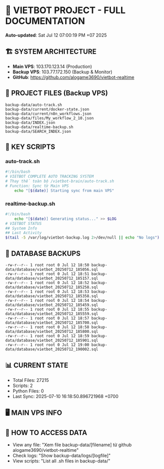 # 🤖 VIETBOT PROJECT - FULL DOCUMENTATION
**Auto-updated**: Sat Jul 12 07:00:19 PM +07 2025

## 🏗️ SYSTEM ARCHITECTURE
- **Main VPS**: 103.170.123.14 (Production)
- **Backup VPS**: 103.77.172.150 (Backup & Monitor)
- **GitHub**: https://github.com/alogame3690/vietbot-realtime

## 📁 PROJECT FILES (Backup VPS)
```
backup-data/auto-track.sh
backup-data/current/docker-state.json
backup-data/current/n8n_workflows.json
backup-data/files/My_workflow_2_10.json
backup-data/INDEX.json
backup-data/realtime-backup.sh
backup-data/SEARCH_INDEX.json
```

## 🔧 KEY SCRIPTS
### auto-track.sh
```bash
#!/bin/bash
# VIETBOT COMPLETE AUTO TRACKING SYSTEM
# Thay thế toàn bộ /vietbot-brain/auto-track.sh
# Function: Sync từ Main VPS
    echo "[$(date)] Starting sync from main VPS"
```
### realtime-backup.sh
```bash
#!/bin/bash
    echo "[$(date)] Generating status..." >> $LOG
# VIETBOT STATUS
## System Info
## Last Activity
$(tail -5 /var/log/vietbot-backup.log 2>/dev/null || echo "No logs")
```

## 💾 DATABASE BACKUPS
```
-rw-r--r-- 1 root root 0 Jul 12 18:50 backup-data/database/vietbot_20250712_185056.sql
-rw-r--r-- 1 root root 0 Jul 12 18:51 backup-data/database/vietbot_20250712_185157.sql
-rw-r--r-- 1 root root 0 Jul 12 18:52 backup-data/database/vietbot_20250712_185258.sql
-rw-r--r-- 1 root root 0 Jul 12 18:53 backup-data/database/vietbot_20250712_185358.sql
-rw-r--r-- 1 root root 0 Jul 12 18:54 backup-data/database/vietbot_20250712_185459.sql
-rw-r--r-- 1 root root 0 Jul 12 18:55 backup-data/database/vietbot_20250712_185559.sql
-rw-r--r-- 1 root root 0 Jul 12 18:57 backup-data/database/vietbot_20250712_185700.sql
-rw-r--r-- 1 root root 0 Jul 12 18:58 backup-data/database/vietbot_20250712_185800.sql
-rw-r--r-- 1 root root 0 Jul 12 18:59 backup-data/database/vietbot_20250712_185901.sql
-rw-r--r-- 1 root root 0 Jul 12 19:00 backup-data/database/vietbot_20250712_190002.sql
```

## 📊 CURRENT STATE
- Total Files: 27215
- Scripts: 2
- Python Files: 0
- Last Sync: 2025-07-10 16:18:50.896721968 +0700

## 🖥️ MAIN VPS INFO


## 🚨 HOW TO ACCESS DATA
- View any file: "Xem file backup-data/[filename] từ github alogame3690/vietbot-realtime"
- Check logs: "Show backup-data/logs/[logfile]"
- View scripts: "List all .sh files in backup-data/"
